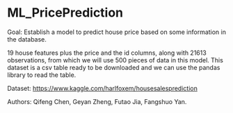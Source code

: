# ML_PricePrediction
Goal: Establish a model to predict house price based on some information in the database.

19 house features plus the price and the id columns, along with 21613 observations, from which we will use 500 pieces of data in this model. This dataset is a csv table ready to be downloaded and we can use the pandas library to read the table.  

Dataset: https://www.kaggle.com/harlfoxem/housesalesprediction


Authors: Qifeng Chen, Geyan Zheng, Futao Jia, Fangshuo Yan.
